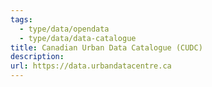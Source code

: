 ```yaml
---
tags:
  - type/data/opendata
  - type/data/data-catalogue
title: Canadian Urban Data Catalogue (CUDC)
description: 
url: https://data.urbandatacentre.ca
---
```


